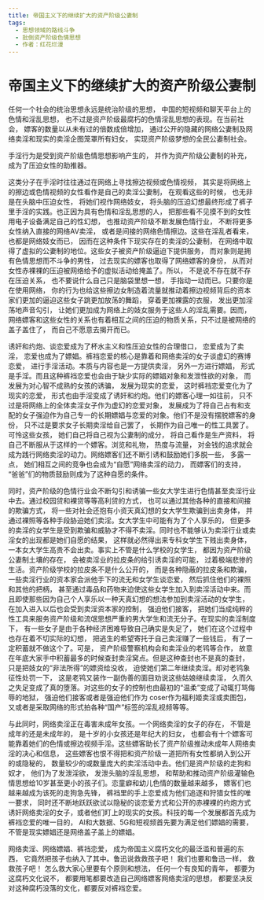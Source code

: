 ```yaml
---
title: 帝国主义下的继续扩大的资产阶级公妻制
tags:
  - 思想领域的路线斗争
  - 批倒资产阶级色情思想
  - 作者：红花烂漫
---
```


# 帝国主义下的继续扩大的资产阶级公妻制


任何一个社会的统治思想永远是统治阶级的思想， 中国的短视频和聊天平台上的色情和淫乱思想， 也不过是资产阶级最腐朽的色情淫乱思想的表现。在当前社会， 嫖客的数量以从未有过的倍数成倍增加， 通过公开的隐藏的网络公妻制及网络卖淫和现实的卖淫企图笼罩所有妇女， 实现资产阶级梦想的全民公妻制社会。


手淫行为是受到资产阶级色情思想影响产生的， 并作为资产阶级公妻制的补充， 成为了压迫女性的助推器。


这类分子在手淫时往往通过在网络上寻找擦边视频或色情视频， 其实是将网络上的擦边或色情视频的女性看作是自己的卖淫公妻制， 在观看这些的时候， 也无非是在头脑中压迫女性， 将她们视作网络妓女， 将头脑的压迫幻想最终形成了裤子里手淫的实践。也正因为具有色情和淫乱思想的人， 把那些看不见摸不到的女性用电子设备满足自己的性幻想， 也推动资产阶级不断发展色情行业， 不断将更多女性纳入直接的网络AV卖淫， 或者是间接的网络色情擦边。这些在淫乱者看来， 也都是网络妓女而已， 因而在这种条件下现实存在的卖淫的公妻制， 在网络中取得了虚拟的公妻制的地位。这些女子被资产阶级逼迫下提供服务， 而对象则是拥有色情思想而不斗争的男性， 过去现实的嫖客也取得了网络嫖客的身份， 从而对女性赤裸裸的压迫被网络给予的虚拟活动给掩盖了。所以， 不是说不存在就不存在压迫关系， 也不要说什么自己只是脑袋里想一想， 手指动一动而已。只要你是在使用网络， 你的行为也给这些擦边女制造着流量就推动着擦边视频背后的资本家们更加的逼迫这些女子跳更加放荡的舞蹈， 穿着更加裸露的衣服， 发出更加淫荡地声音勾引， 让她们更加成为网络上的妓女服务于这些人的淫乱需要。因而， 网络嫖客和这些女性的关系也有着相互之间的压迫的物质关系，只不过是被网络的盖子盖住了， 而自己不愿意去揭开而已。


诱奸和约炮、谈恋爱成为了杯水主义和性压迫女性的合理借口， 恋爱成为了卖淫， 恋爱也成为了嫖娼。裤裆恋爱的核心是靠着和网络卖淫的女子谈虚幻的赛博恋爱， 进行手淫活动。本质与内容也是一方提供卖淫， 另外一方进行嫖娼， 形式是手淫。而且这种裤裆恋爱也会由于缺少实际的嫖娼对象和发泄性欲的对象， 而发展为对心智不成熟的女孩的诱骗， 发展为现实的恋爱， 这时裤裆恋爱变化为了现实的恋爱， 形式也由手淫变成了诱奸和约炮。他们的嫖客心理一如往前， 只不过是将网络上的全体卖淫女子作为虚幻的恋爱对象， 发展成为了将自己占有和支配的女子强迫作为自己专一的长期嫖娼与恋爱的对象。他们不是没有摆脱嫖客的身份， 只不过是要求女子长期卖淫给自己罢了， 长期作为自己唯一的性工具罢了。可怜这些女孩， 她们自己将自己视为公妻制的成分， 将自己看作是生产资料， 将自己不断服从于这样的一个嫖客。浏览和礼物， 热度与流量， 对金钱的追求就会成为践行网络卖淫的动力。网络嫖客们还不断引诱和鼓励她们多脱一些， 多露一点， 她们相互之间的竞争也会成为“自愿”网络卖淫的动力， 而嫖客们的支持， “爸爸”们的物质鼓励则成为了这种自愿的条件。


同时，资产阶级的色情行业会不断勾引和诱骗一些女大学生进行色情甚至卖淫行业中去。通过校园贷和裸贷等等高利贷的方式， 也可以通过其他各种的直接和间接的欺骗方式， 将一些对社会还抱有小资天真幻想的女大学生欺骗到出卖身体， 并通过裸照等各种手段胁迫她们卖淫。女大学生中可能有为了个人享乐的， 但更多的卖淫的女学生是受到欺骗和威胁才不得不卖淫。同时也不能够认为卖淫行业或卖淫女的出现都是她们自愿的结果， 这样就必然得出来专科女学生下贱出卖身体， 一本女大学生高贵不会出卖。事实上不管是什么学校的女学生， 都因为资产阶级公妻制土壤的存在， 会被卖淫业的拉皮条的给引诱卖淫的可能， 过着极端悲惨的生活。资产阶级学校的拉皮条不是什么公开的， 而是各种隐蔽的拉皮条和欺骗， 一些卖淫行业的资本家会派他手下的流无和女学生谈恋爱， 然后抓住他们的裸照和其他的把柄， 甚至通过毒品和药物来迫使这些女学生加入到卖淫活动中来。而且即使那些因为自己个人享乐以一种天真幻想的想法参加到卖淫活动的女学生， 在加入进入以后也会受到卖淫资本家的控制， 强迫他们接客， 把她们当成纯粹的性工具来服务资产阶级和流氓思想严重的男大学生和流无分子。在现实的卖淫制度下， 有一些女子是由于各种经济困难导致自己确实是失足了， 她们在这个过程中也存在着不切实际的幻想， 把逃生的希望寄托于自己卖淫赚了一些钱后， 有了一定积蓄就不做这个了。可是， 资产阶级警察机构会和卖淫业的老鸨等合作， 故意在年底大家手中积蓄最多的时候查封卖淫窝点。但是这种查封也不是真的查封， 只是把妓女的“非法所得”的嫖资给没收， 迫使她们第二年继续卖淫。却对老鸨象征性处罚一下， 这是老鸨又装作一副伪善的面目劝说这些姑娘继续卖淫， 久而久之失足变成了真的堕落。对这些的女子的控制也由最初的“温柔”变成了动辄打骂侮辱的地狱， 强迫他们接客或者是强迫他们作为 coser作为福利姬卖淫或卖图包， 又或者是采取网络的形式拍各种“国产”标签的淫乱视频等等。


与此同时，网络卖淫正在毒害未成年女孩。一个网络卖淫的女子的存在， 不管是成年的还是未成年的， 是十岁的小女孩还是年纪大的妇女， 也都会有十个嫖客可能靠着她们的色情或擦边视频手淫。这些嫖客助长了资产阶级推动未成年人网络卖淫的决心和信息， 这些嫖客也恨不得把和资产阶级一道把所有女性都纳入到公开的或隐秘的， 数量较少的或数量庞大的卖淫活动中去。他们是资产阶级的走狗和奴才， 他们为了发泄淫欲， 发泄头脑的淫乱思想， 和帮助和推动资产阶级灌输色情思想给10岁甚至更小的孩子们。恋童癖和幼儿色情的数量越来越多， 嫖客们也越来越成为该死的走狗急先锋， 裤裆里的手上恋爱成为他们追逐和狩猎女性的唯一要求， 同时还不断地跃跃欲试以隐秘的谈恋爱方式和公开的赤裸裸的约炮方式诱奸网络卖淫的女子，或者他们盯上的现实的女孩。科技的每一个发展都首先成为裤裆恋爱的唯一目的， Al和大数据、5G和短视频首先要为满足他们嫖娼的需要， 不管是现实嫖娼还是网络盖子盖上的嫖娼。


网络卖淫、网络嫖娼、裤裆恋爱， 成为帝国主义腐朽文化的最泛滥和普遍的东西， 它竟然把孩子也纳入了其中。鲁迅说救救孩子吧！ 我们也要和鲁迅一样， 救救孩子吧！ 怎么救大家心里要有个原则和想法， 任何一个有良知的青年， 都要为这腐朽文化说不， 都要用笔都要改造自己网络嫖客网络卖淫的思想， 都要坚决反对这种腐朽没落的文化，都要反对裤裆恋爱。


